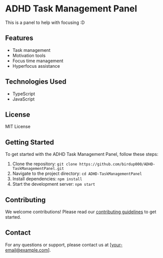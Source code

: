 # ADHD Task Management Panel

This is a panel to help with focusing :D

## Features
- Task management
- Motivation tools
- Focus time management
- Hyperfocus assistance

## Technologies Used
- TypeScript
- JavaScript

## License
MIT License

## Getting Started
To get started with the ADHD Task Management Panel, follow these steps:
1. Clone the repository: `git clone https://github.com/birdup000/ADHD-TaskManagementPanel.git`
2. Navigate to the project directory: `cd ADHD-TaskManagementPanel`
3. Install dependencies: `npm install`
4. Start the development server: `npm start`

## Contributing
We welcome contributions! Please read our [contributing guidelines](CONTRIBUTING.md) to get started.

## Contact
For any questions or support, please contact us at [your-email@example.com].